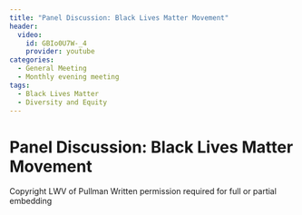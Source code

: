 ```yaml
---
title: "Panel Discussion: Black Lives Matter Movement"
header:
  video:
    id: GBIo0U7W-_4
    provider: youtube
categories:
  - General Meeting
  - Monthly evening meeting
tags:
  - Black Lives Matter
  - Diversity and Equity
---
```


# Panel Discussion: Black Lives Matter Movement

Copyright LWV of Pullman
Written permission required for full or partial embedding

<!---change the title to whatever you want the post to be titled
change the ID out to the end of the youtube link https://youtu.be/r61ARK4Qv9c -->
